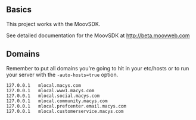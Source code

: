## Basics
This project works with the MoovSDK.

See detailed documentation for the MoovSDK at http://beta.moovweb.com

## Domains
Remember to put all domains you're going to hit in your etc/hosts
or to run your server with the `-auto-hosts=true` option.

    127.0.0.1 	mlocal.macys.com
    127.0.0.1 	mlocal.www1.macys.com
    127.0.0.1 	mlocal.social.macys.com
    127.0.0.1 	mlocal.community.macys.com
    127.0.0.1 	mlocal.prefcenter.email.macys.com
    127.0.0.1 	mlocal.customerservice.macys.com
